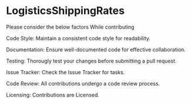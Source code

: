# LogisticsShippingRates
Please consider the below factors While contributing

Code Style:
Maintain a consistent code style for readability.

Documentation:
Ensure well-documented code for effective collaboration.

Testing:
Thorougly test your changes before submitting a pull request.

Issue Tracker:
Check the Issue Tracker for tasks.

Code Review:
All contributions undergo a code review process.

Licensing:
Contributions are Licensed.
